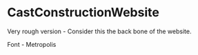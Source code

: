 # CastConstructionWebsite
 
 Very rough version - Consider this the back bone of the website.

 Font - Metropolis